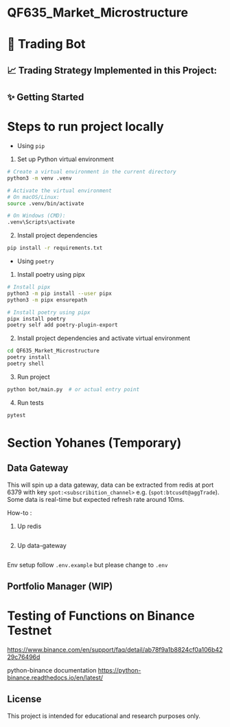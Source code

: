 # QF635_Market_Microstructure
# 🤖 Trading Bot 

## 📈 Trading Strategy Implemented in this Project: 


## ✨ Getting Started 
# Steps to run project locally 
- Using `pip`
1. Set up Python virtual environment 
```bash
# Create a virtual environment in the current directory
python3 -m venv .venv

# Activate the virtual environment
# On macOS/Linux:
source .venv/bin/activate

# On Windows (CMD):
.venv\Scripts\activate
```

2. Install project dependencies
```bash
pip install -r requirements.txt
```

- Using `poetry`
1. Install poetry using pipx
```bash
# Install pipx
python3 -m pip install --user pipx
python3 -m pipx ensurepath

# Install poetry using pipx 
pipx install poetry
poetry self add poetry-plugin-export 
```

2. Install project dependencies and activate virtual environment
```bash
cd QF635_Market_Microstructure
poetry install
poetry shell
```

3. Run project 
```bash
python bot/main.py  # or actual entry point
```

4. Run tests 
```bash
pytest
```

# Section Yohanes (Temporary)

## Data Gateway

This will spin up a data gateway, data can be extracted from redis at port 6379 with key `spot:<subscribition_channel>` e.g. (`spot:btcusdt@aggTrade`). Some data is real-time but expected refresh rate around 10ms.

How-to :

1. Up redis
```docker-compose up redis -d
``` 

2. Up data-gateway
```docker-compose up data-gateway -d
```

Env setup follow `.env.example` but please change to `.env`

## Portfolio Manager (WIP)

# Testing of Functions on Binance Testnet 
https://www.binance.com/en/support/faq/detail/ab78f9a1b8824cf0a106b4229c76496d 

python-binance documentation
https://python-binance.readthedocs.io/en/latest/


## License 
This project is intended for educational and research purposes only. 
